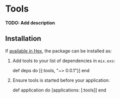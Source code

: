 # Tools

**TODO: Add description**

## Installation

If [available in Hex](https://hex.pm/docs/publish), the package can be installed as:

  1. Add tools to your list of dependencies in `mix.exs`:

        def deps do
          [{:tools, "~> 0.0.1"}]
        end

  2. Ensure tools is started before your application:

        def application do
          [applications: [:tools]]
        end
